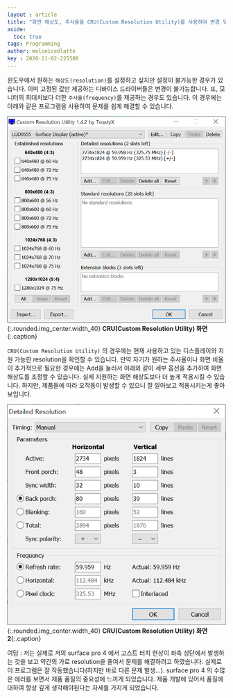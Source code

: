 ```yaml
---
layout : article
title: "화면 해상도, 주사율을 CRU(Custom Resolution Utility)를 사용하여 변경 및 고스트 터치 방지"
aside:
  toc: true
tags: Programming
author: melonicedlatte  
key : 2020-11-02-225500
---
```


윈도우에서 원하는 `해상도(resolution)`를 설정하고 싶지만 설정이 불가능한 경우가 있습니다. 이미 고정된 값만 제공하는 디바이스 드라이버들은 변경이 불가능합니다. 또, 모니터의 최대치보다 더한 `주사율(frequency)`를 제공하는 경우도 있습니다. 이 경우에는 아래와 같은 프로그램을 사용하여 문제를 쉽게 해결할 수 있습니다. 

![image](/assets/images/202011/cru.PNG){:.rounded.img_center.width_40}
**CRU(Custom Resolution Utility) 화면**{:.caption}

`CRU(Custom Resolution Utility)` 의 경우에는 현재 사용하고 있는 디스플레이와 지원 가능한 resolution을 확인할 수 있습니다. 만약 자기가 원하는 주사율이나 화면 비율이 추가적으로 필요한 경우에는 Add을 눌러서 아래와 같이 세부 옵션을 추가하여 화면 해상도를 조정할 수 있습니다. 실제 지원하는 화면 해상도보다 더 높게 적용시킬 수 있습니다. 하지만, 제품들에 따라 오작동이 발생할 수 있으니 잘 알아보고 적용시키는게 좋아 보입니다.

![image](/assets/images/202011/cru2.PNG){:.rounded.img_center.width_40}
**CRU(Custom Resolution Utility) 화면2**{:.caption}

여담 : 저는 실제로 저의 surface pro 4 에서 고스트 터치 현상이 좌측 상단에서 발생하는 것을 보고 약간의 가로 resolution을 줄여서 문제를 해결하려고 하였습니다. 실제로 이 프로그램은 잘 작동했습니다(하지만 바로 다른 문제 발생...). surface pro 4 의 수많은 에러를 보면서 제품 품질의 중요성에 느끼게 되었습니다. 제품 개발에 있어서 품질에 대하여 항상 깊게 생각해야된다는 자세를 가지게 되었습니다. 